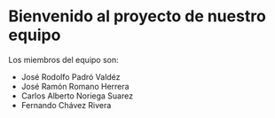 # Bienvenido al proyecto de nuestro equipo

Los miembros del equipo son:

 * José Rodolfo Padró Valdéz
 * José Ramón Romano Herrera
 * Carlos Alberto Noriega Suarez
 * Fernando Chávez Rivera
